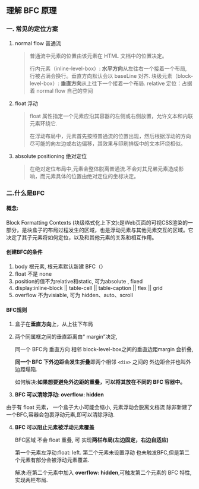## 理解 BFC 原理

### 一. 常见的定位方案

1. normal flow 普通流 

   > 普通流中元素的位置由该元素在 HTML 文档中的位置决定。
   >
   > 行内元素（inline-level-box）: **水平方向**从左往右一个接着一个布局, 行被占满会换行。垂直方向默认会以 baseLine 对齐.
   > 块级元素（block-level-box）: **垂直方向**从上往下一个接着一个布局.
   > relative 定位：占据着 normal flow 自己的空间

2. float 浮动

   > float 属性指定一个元素应沿其容器的左侧或右侧放置，允许文本和内联元素环绕它.
   >
   > 在浮动布局中，元素首先按照普通流的位置出现，然后根据浮动的方向尽可能的向左边或右边偏移，其效果与印刷排版中的文本环绕相似。

3. absolute positioning 绝对定位

   > 在绝对定位布局中,元素会整体脱离普通流.不会对其兄弟元素造成影响，而元素具体的位置由绝对定位的坐标决定。

### 二.什么是BFC

#### 概念:

Block Formatting Contexts (块级格式化上下文):是Web页面的可视CSS渲染的一部分，是块盒子的布局过程发生的区域，也是浮动元素与其他元素交互的区域。它决定了其子元素将如何定位，以及和其他元素的关系和相互作用。

#### 创建BFC的条件

1. body 根元素, 根元素默认新建 BFC（<html>）
2. float 不是 none
3. position的值不为relative和static, 可为absolute , fixed 
4. display:inline-block || table-cell || table-caption || flex || grid
5. overflow 不为visiable, 可为 hidden、auto、scroll

#### BFC规则

1. 盒子在**垂直方向**上，从上往下布局

2. 两个同属框之间的垂直距离由“ margin”决定,

   同一个 BFC内 垂直方向 相邻 block-level-box之间的垂直边距margin 会折叠,

   **同一个 BFC 下外边距会发生折叠**即两个相邻 `<div>` 之间的 外边距合并也叫外边距塌陷.

   如何解决:**如果想要避免外边距的重叠，可以将其放在不同的 BFC 容器中。**

3.  **BFC 可以清除浮动:  overflow: hidden**

   由于有 float 元素， 一个盒子大小可能会缩小,  元素浮动会脱离文档流 除非新建了一个BFC,容器会包裹浮动元素,即可以清除浮动.

4. **BFC 可以阻止元素被浮动元素覆盖**

   BFC区域 不会 float 重叠, 可 实现**两栏布局(左边固定，右边自适应)**

   第一个元素左浮动:float: left. 第二个元素未设置浮动 也未触发BFC,但是第二个元素有部分会被浮动元素覆盖. 

   解决:在第二个元素中加入 **overflow: hidden**,可触发第二个元素的 BFC 特性,实现两栏布局.